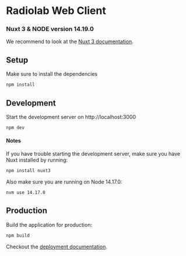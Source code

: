 # Radiolab Web Client
### Nuxt 3 & NODE version 14.19.0 

We recommend to look at the [Nuxt 3 documentation](https://v3.nuxtjs.org).

## Setup

Make sure to install the dependencies

```bash
npm install
```

## Development

Start the development server on http://localhost:3000

```bash
npm dev
```

#### Notes

If you have trouble starting the development server, make sure you have Nuxt installed by running:

```bash
npm install nuxt3
```

Also make sure you are running on Node 14.17.0:

```bash
nvm use 14.17.0
```

## Production

Build the application for production:

```bash
npm build
```

Checkout the [deployment documentation](https://v3.nuxtjs.org/docs/deployment).
